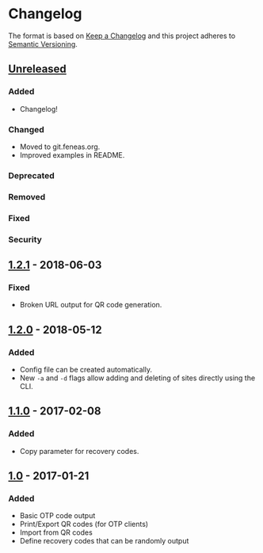 # Changelog
The format is based on [Keep a Changelog] and this project adheres to [Semantic Versioning].

## [Unreleased]
### Added
- Changelog!
### Changed
- Moved to git.feneas.org.
- Improved examples in README.
### Deprecated
### Removed
### Fixed
### Security

## [1.2.1] - 2018-06-03
### Fixed
- Broken URL output for QR code generation.

## [1.2.0] - 2018-05-12
### Added
- Config file can be created automatically.
- New `-a` and `-d` flags allow adding and deleting of sites directly using the CLI.

## [1.1.0] - 2017-02-08
### Added
- Copy parameter for recovery codes.

## [1.0] - 2017-01-21
### Added
- Basic OTP code output
- Print/Export QR codes (for OTP clients)
- Import from QR codes
- Define recovery codes that can be randomly output

[Unreleased]: https://git.feneas.org/noplanman/otp/compare/master...develop
[1.2.1]: https://git.feneas.org/noplanman/otp/compare/v1.2.0...v1.2.1
[1.2.0]: https://git.feneas.org/noplanman/otp/compare/v1.1.0...v1.2.0
[1.1.0]: https://git.feneas.org/noplanman/otp/compare/v1.0...v1.1.0
[1.0]: https://git.feneas.org/noplanman/otp/tree/v1.0

[Keep a Changelog]: https://keepachangelog.com/
[Semantic Versioning]: https://semver.org/

